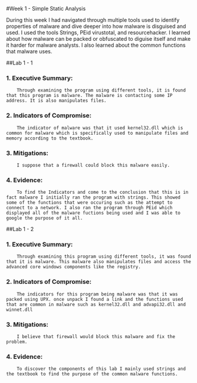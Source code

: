 #Week 1 - Simple Static Analysis

During this week I had navigated through multiple tools used to identify properties of malware and dive deeper into how malware is disguised and used. I used the tools Strings, PEid virustotal, and resourcehacker. I learned about how malware can be packed or obfuscated to diguise itself and make it harder for malware analysts. I also learned about the common functions that malware uses.

##Lab 1 - 1

### 1. Executive Summary:
        Through examining the program using different tools, it is found that this program is malware. The malware is contacting some IP address. It is also manipulates files.
### 2. Indicators of Compromise:
        The indicator of malware was that it used kernel32.dll which is common for malware which is specifically used to manipulate files and memory according to the textbook.
### 3. Mitigations:
        I suppose that a firewall could block this malware easily.
### 4. Evidence:
        To find the Indicators and come to the conclusion that this is in fact malware I initially ran the program with strings. This showed some of the functions that were occuring such as the attempt to connect to a network. I also ran the program through PEid which displayed all of the malware fuctions being used and I was able to google the purpose of it all.

##Lab 1 - 2

### 1. Executive Summary:
        Through examining this program using different tools, it was found that it is malware. This malware also manipulates files and access the advanced core windows components like the registry.

### 2. Indicators of Compromise:
        The indicators for this program being malware was that it was packed using UPX. once unpack I found a link and the functions used that are common in malware such as kernel32.dll and advapi32.dll and winnet.dll
### 3. Mitigations:
        I believe that firewall would block this malware and fix the problem.
### 4. Evidence:
        To discover the components of this lab I mainly used strings and the textbook to find the purpose of the common malware functions.
